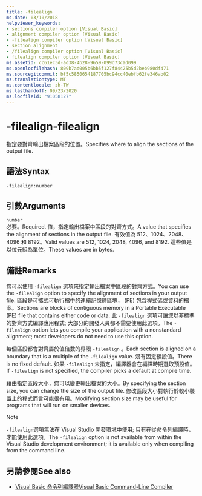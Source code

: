 ```yaml
---
title: -filealign
ms.date: 03/10/2018
helpviewer_keywords:
- sections compiler option [Visual Basic]
- alignment compiler option [Visual Basic]
- -filealign compiler option [Visual Basic]
- section alignment
- /filealign compiler option [Visual Basic]
- filealign compiler option [Visual Basic]
ms.assetid: cc61ec3d-ad38-4b28-9659-099d73cad099
ms.openlocfilehash: 809b7ad005b6bb5f127f84425b5d2beb980df471
ms.sourcegitcommit: bf5c5850654187705bc94cc40ebfb62fe346ab02
ms.translationtype: MT
ms.contentlocale: zh-TW
ms.lasthandoff: 09/23/2020
ms.locfileid: "91058127"
---
```

# <a name="-filealign"></a><span data-ttu-id="dde8c-102">-filealign</span><span class="sxs-lookup"><span data-stu-id="dde8c-102">-filealign</span></span>

<span data-ttu-id="dde8c-103">指定要對齊輸出檔案區段的位置。</span><span class="sxs-lookup"><span data-stu-id="dde8c-103">Specifies where to align the sections of the output file.</span></span>  
  
## <a name="syntax"></a><span data-ttu-id="dde8c-104">語法</span><span class="sxs-lookup"><span data-stu-id="dde8c-104">Syntax</span></span>  
  
```console  
-filealign:number  
```  
  
## <a name="arguments"></a><span data-ttu-id="dde8c-105">引數</span><span class="sxs-lookup"><span data-stu-id="dde8c-105">Arguments</span></span>  

 `number`  
 <span data-ttu-id="dde8c-106">必要。</span><span class="sxs-lookup"><span data-stu-id="dde8c-106">Required.</span></span> <span data-ttu-id="dde8c-107">值，指定輸出檔案中區段的對齊方式。</span><span class="sxs-lookup"><span data-stu-id="dde8c-107">A value that specifies the alignment of sections in the output file.</span></span> <span data-ttu-id="dde8c-108">有效值為 512、1024、2048、4096 和 8192。</span><span class="sxs-lookup"><span data-stu-id="dde8c-108">Valid values are 512, 1024, 2048, 4096, and 8192.</span></span> <span data-ttu-id="dde8c-109">這些值是以位元組為單位。</span><span class="sxs-lookup"><span data-stu-id="dde8c-109">These values are in bytes.</span></span>  
  
## <a name="remarks"></a><span data-ttu-id="dde8c-110">備註</span><span class="sxs-lookup"><span data-stu-id="dde8c-110">Remarks</span></span>  

 <span data-ttu-id="dde8c-111">您可以使用 `-filealign` 選項來指定輸出檔案中區段的對齊方式。</span><span class="sxs-lookup"><span data-stu-id="dde8c-111">You can use the `-filealign` option to specify the alignment of sections in your output file.</span></span> <span data-ttu-id="dde8c-112">區段是可攜式可執行檔中的連續記憶體區塊， (PE) 包含程式碼或資料的檔案。</span><span class="sxs-lookup"><span data-stu-id="dde8c-112">Sections are blocks of contiguous memory in a Portable Executable (PE) file that contains either code or data.</span></span> <span data-ttu-id="dde8c-113">此 `-filealign` 選項可讓您以非標準的對齊方式編譯應用程式; 大部分的開發人員都不需要使用此選項。</span><span class="sxs-lookup"><span data-stu-id="dde8c-113">The `-filealign` option lets you compile your application with a nonstandard alignment; most developers do not need to use this option.</span></span>  
  
 <span data-ttu-id="dde8c-114">每個區段都會對齊屬於值倍數的界限 `-filealign` 。</span><span class="sxs-lookup"><span data-stu-id="dde8c-114">Each section is aligned on a boundary that is a multiple of the `-filealign` value.</span></span> <span data-ttu-id="dde8c-115">沒有固定預設值。</span><span class="sxs-lookup"><span data-stu-id="dde8c-115">There is no fixed default.</span></span> <span data-ttu-id="dde8c-116">如果 `-filealign` 未指定，編譯器會在編譯時期選取預設值。</span><span class="sxs-lookup"><span data-stu-id="dde8c-116">If `-filealign` is not specified, the compiler picks a default at compile time.</span></span>  
  
 <span data-ttu-id="dde8c-117">藉由指定區段大小，您可以變更輸出檔案的大小。</span><span class="sxs-lookup"><span data-stu-id="dde8c-117">By specifying the section size, you can change the size of the output file.</span></span> <span data-ttu-id="dde8c-118">修改區段大小對執行於較小裝置上的程式而言可能很有用。</span><span class="sxs-lookup"><span data-stu-id="dde8c-118">Modifying section size may be useful for programs that will run on smaller devices.</span></span>  
  
> [!NOTE]
> <span data-ttu-id="dde8c-119">`-filealign`選項無法在 Visual Studio 開發環境中使用; 只有在從命令列編譯時，才能使用此選項。</span><span class="sxs-lookup"><span data-stu-id="dde8c-119">The `-filealign` option is not available from within the Visual Studio development environment; it is available only when compiling from the command line.</span></span>  
  
## <a name="see-also"></a><span data-ttu-id="dde8c-120">另請參閱</span><span class="sxs-lookup"><span data-stu-id="dde8c-120">See also</span></span>

- [<span data-ttu-id="dde8c-121">Visual Basic 命令列編譯器</span><span class="sxs-lookup"><span data-stu-id="dde8c-121">Visual Basic Command-Line Compiler</span></span>](index.md)
